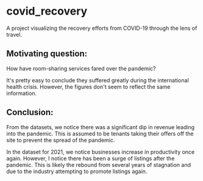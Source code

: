 # covid_recovery
A project visualizing the recovery efforts from COVID-19 through the lens of travel.

## Motivating question:
How have room-sharing services fared over the pandemic?

It's pretty easy to conclude they suffered greatly during the international health crisis. However, the figures don't seem to reflect the same information.


## Conclusion:
From the datasets, we notice there was a significant dip in revenue leading into the pandemic. This is assumed to be tenants taking their offers off the 
site to prevent the spread of the pandemic. 

In the dataset for 2021, we notice businesses increase in productivity once again. However, I notice there has been a surge of listings after the pandemic. 
This is likely the rebound from several years of stagnation and due to the industry attempting to promote listings again.
